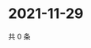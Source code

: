 # 2021-11-29

共 0 条

<!-- BEGIN WEIBO -->
<!-- 最后更新时间 Mon Nov 29 2021 11:15:21 GMT+0800 (China Standard Time) -->

<!-- END WEIBO -->
